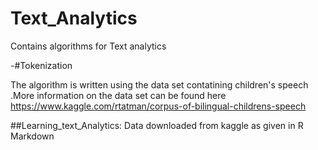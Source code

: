 # Text_Analytics
Contains algorithms for Text analytics 

-#Tokenization 

The algorithm is written using the data set contatining children's speech .More information on the data set can be found here
https://www.kaggle.com/rtatman/corpus-of-bilingual-childrens-speech

##Learning_text_Analytics: 
  Data downloaded from kaggle as given in R Markdown

